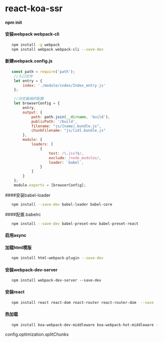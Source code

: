 # react-koa-ssr

#### npm init 

#### 安装webpack webpack-cli
```bash
   npm install -g webpack
   npm install webpack webpack-cli --save-dev
```

#### 新建webpack.config.js

```js
   const path = require('path');
    //入口文件
    let entry = {
        index: './module/index/Index_entry.js'
    };

    //浏览器端的配置
    let browserConfig = {
        entry,
        output: {
            path: path.join(__dirname, 'build'),
            publicPath: '/build',
            filename: "js/[name].bundle.js",
            chunkFilename: "js/[id].bundle.js"
        },
        module: {
            loaders: [
                {
                    test: /\.jsx?$/,
                    exclude: /node_modules/,
                    loader: `babel`,
                }
            ]
        }
    };
    module.exports = [browserConfig];
```

####安装babel-loader
```bash
   npm install --save-dev babel-loader babel-core
```
####配置.babelrc
```bash
   npm install --save-dev babel-preset-env babel-preset-react 
```
#### 启用async
#### 加载html模版
```bash
   npm install html-webpack-plugin --save-dev
```
#### 安装webpack-dev-server
```
   npm install webpack-dev-server --save-dev  
```
#### 安装react
```bash
   npm install react react-dom react-router react-router-dom  --save 
```
#### 热加载
```bash
   npm install koa-webpack-dev-middleware koa-webpack-hot-middleware --save-dev
```

config.optimization.splitChunks